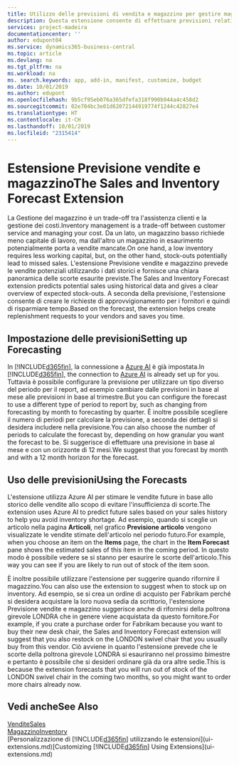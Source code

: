 ```yaml
---
title: Utilizzo delle previsioni di vendita e magazzino per gestire magazzino | Documenti Microsoft
description: Questa estensione consente di effettuare previsioni relative alle vendite, offre una chiara panoramica del magazzino in esaurimento e consente di creare richieste di approvvigionamento per i fornitori.
services: project-madeira
documentationcenter: ''
author: edupont04
ms.service: dynamics365-business-central
ms.topic: article
ms.devlang: na
ms.tgt_pltfrm: na
ms.workload: na
ms. search.keywords: app, add-in, manifest, customize, budget
ms.date: 10/01/2019
ms.author: edupont
ms.openlocfilehash: 9b5cf95eb076a365dfefa318f990b944a4c458d2
ms.sourcegitcommit: 02e704bc3e01d62072144919774f1244c42827e4
ms.translationtype: HT
ms.contentlocale: it-CH
ms.lasthandoff: 10/01/2019
ms.locfileid: "2315414"
---
```

# <a name="the-sales-and-inventory-forecast-extension"></a><span data-ttu-id="489ab-103">Estensione Previsione vendite e magazzino</span><span class="sxs-lookup"><span data-stu-id="489ab-103">The Sales and Inventory Forecast Extension</span></span>
<span data-ttu-id="489ab-104">La Gestione del magazzino è un trade-off tra l'assistenza clienti e la gestione dei costi.</span><span class="sxs-lookup"><span data-stu-id="489ab-104">Inventory management is a trade-off between customer service and managing your cost.</span></span> <span data-ttu-id="489ab-105">Da un lato, un magazzino basso richiede meno capitale di lavoro, ma dall'altro un magazzino in esaurimento potenzialmente porta a vendite mancate.</span><span class="sxs-lookup"><span data-stu-id="489ab-105">On one hand, a low inventory requires less working capital, but, on the other hand, stock-outs potentially lead to missed sales.</span></span> <span data-ttu-id="489ab-106">L'estensione Previsione vendite e magazzino prevede le vendite potenziali utilizzando i dati storici e fornisce una chiara panoramica delle scorte esaurite previste.</span><span class="sxs-lookup"><span data-stu-id="489ab-106">The Sales and Inventory Forecast extension predicts potential sales using historical data and gives a clear overview of expected stock-outs.</span></span> <span data-ttu-id="489ab-107">A seconda della previsione, l'estensione consente di creare le richieste di approvvigionamento per i fornitori e quindi di risparmiare tempo.</span><span class="sxs-lookup"><span data-stu-id="489ab-107">Based on the forecast, the extension helps create replenishment requests to your vendors and saves you time.</span></span>  

## <a name="setting-up-forecasting"></a><span data-ttu-id="489ab-108">Impostazione delle previsioni</span><span class="sxs-lookup"><span data-stu-id="489ab-108">Setting up Forecasting</span></span>
<span data-ttu-id="489ab-109">In [!INCLUDE[d365fin](includes/d365fin_md.md)], la connessione a [Azure AI](https://azure.microsoft.com/en-us/overview/ai-platform/) è già impostata.</span><span class="sxs-lookup"><span data-stu-id="489ab-109">In [!INCLUDE[d365fin](includes/d365fin_md.md)], the connection to [Azure AI](https://azure.microsoft.com/en-us/overview/ai-platform/) is already set up for you.</span></span> <span data-ttu-id="489ab-110">Tuttavia è possibile configurare la previsione per utilizzare un tipo diverso del periodo per il report, ad esempio cambiare dalle previsioni in base al mese alle previsioni in base al trimestre.</span><span class="sxs-lookup"><span data-stu-id="489ab-110">But you can configure the forecast to use a different type of period to report by, such as changing from forecasting by month to forecasting by quarter.</span></span> <span data-ttu-id="489ab-111">È inoltre possibile scegliere il numero di periodi per calcolare la previsione, a seconda dei dettagli si desidera includere nella previsione.</span><span class="sxs-lookup"><span data-stu-id="489ab-111">You can also choose the number of periods to calculate the forecast by, depending on how granular you want the forecast to be.</span></span> <span data-ttu-id="489ab-112">Si suggerisce di effettuare una previsione in base al mese e con un orizzonte di 12 mesi.</span><span class="sxs-lookup"><span data-stu-id="489ab-112">We suggest that you forecast by month and with a 12 month horizon for the forecast.</span></span>  

## <a name="using-the-forecasts"></a><span data-ttu-id="489ab-113">Uso delle previsioni</span><span class="sxs-lookup"><span data-stu-id="489ab-113">Using the Forecasts</span></span>
<span data-ttu-id="489ab-114">L'estensione utilizza Azure AI per stimare le vendite future in base allo storico delle vendite allo scopo di evitare l'insufficienza di scorte.</span><span class="sxs-lookup"><span data-stu-id="489ab-114">The extension uses Azure AI to predict future sales based on your sales history to help you avoid inventory shortage.</span></span> <span data-ttu-id="489ab-115">Ad esempio, quando si sceglie un articolo nella pagina **Articoli**, nel grafico **Previsione articolo** vengono visualizzate le vendite stimate dell'articolo nel periodo futuro.</span><span class="sxs-lookup"><span data-stu-id="489ab-115">For example, when you choose an item on the **Items** page, the chart in the **Item Forecast** pane shows the estimated sales of this item in the coming period.</span></span> <span data-ttu-id="489ab-116">In questo modo è possibile vedere se si stanno per esaurire le scorte dell'articolo.</span><span class="sxs-lookup"><span data-stu-id="489ab-116">This way you can see if you are likely to run out of stock of the item soon.</span></span>  

<span data-ttu-id="489ab-117">È inoltre possibile utilizzare l'estensione per suggerire quando rifornire il magazzino.</span><span class="sxs-lookup"><span data-stu-id="489ab-117">You can also use the extension to suggest when to stock up on inventory.</span></span> <span data-ttu-id="489ab-118">Ad esempio, se si crea un ordine di acquisto per Fabrikam perché si desidera acquistare la loro nuova sedia da scrittorio, l'estensione Previsione vendite e magazzino suggerisce anche di rifornirsi della poltrona girevole LONDRA che in genere viene acquistata da questo fornitore.</span><span class="sxs-lookup"><span data-stu-id="489ab-118">For example, if you crate a purchase order for Fabrikam because you want to buy their new desk chair, the Sales and Inventory Forecast extension will suggest that you also restock on the LONDON swivel chair that you usually buy from this vendor.</span></span> <span data-ttu-id="489ab-119">Ciò avviene in quanto l'estensione prevede che le scorte della poltrona girevole LONDRA si esauriranno nel prossimo bimestre e pertanto è possibile che si desideri ordinare già da ora altre sedie.</span><span class="sxs-lookup"><span data-stu-id="489ab-119">This is because the extension forecasts that you will run out of stock of the LONDON swivel chair in the coming two months, so you might want to order more chairs already now.</span></span>  

## <a name="see-also"></a><span data-ttu-id="489ab-120">Vedi anche</span><span class="sxs-lookup"><span data-stu-id="489ab-120">See Also</span></span>
[<span data-ttu-id="489ab-121">Vendite</span><span class="sxs-lookup"><span data-stu-id="489ab-121">Sales</span></span>](sales-manage-sales.md)  
[<span data-ttu-id="489ab-122">Magazzino</span><span class="sxs-lookup"><span data-stu-id="489ab-122">Inventory</span></span>](inventory-manage-inventory.md)  
<span data-ttu-id="489ab-123">[Personalizzazione di [!INCLUDE[d365fin](includes/d365fin_md.md)] utilizzando le estensioni](ui-extensions.md)</span><span class="sxs-lookup"><span data-stu-id="489ab-123">[Customizing [!INCLUDE[d365fin](includes/d365fin_md.md)] Using Extensions](ui-extensions.md)</span></span>  
